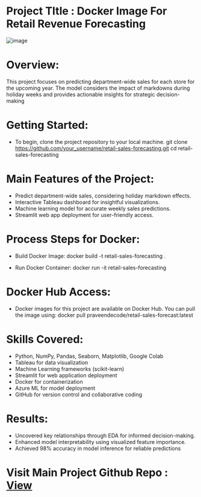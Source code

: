# Project TItle : Docker Image For Retail Revenue Forecasting

![image](https://github.com/praveendecode/Docker-rfs/assets/95226524/dcf24d6b-1dfb-4be0-b17f-a15575ecedc7)





# Overview:
This project focuses on predicting department-wide sales for each store for the upcoming year. The model considers the impact of markdowns during holiday weeks and provides actionable insights for strategic decision-making

# Getting Started:

- To begin, clone the project repository to your local machine.
   git clone https://github.com/your_username/retail-sales-forecasting.git
   cd retail-sales-forecasting

# Main Features of the Project:

- Predict department-wide sales, considering holiday markdown effects.
- Interactive Tableau dashboard for insightful visualizations.
- Machine learning model for accurate weekly sales predictions.
- Streamlit web app deployment for user-friendly access.

# Process Steps for Docker:

- Build Docker Image:
  docker build -t retail-sales-forecasting .
  
- Run Docker Container:
  docker run -it retail-sales-forecasting

# Docker Hub Access:
- Docker images for this project are available on Docker Hub. You can pull the image using:
  docker pull praveendecode/retail-sales-forecast:latest

# Skills Covered:

  - Python, NumPy, Pandas, Seaborn, Matplotlib, Google Colab
  - Tableau for data visualization
  - Machine Learning frameworks (scikit-learn)
  - Streamlit for web application deployment
  - Docker for containerization
  - Azure ML for model deployment
  - GitHub for version control and collaborative coding

# Results:

  - Uncovered key relationships through EDA for informed decision-making.
  - Enhanced model interpretability using visualized feature importance.
  - Achieved 98% accuracy in model inference for reliable predictions
    
# Visit Main Project Github Repo : [View]( https://github.com/praveendecode/Retail-Revenue-Forecasting)

